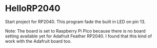 # HelloRP2040

Start project for RP2040. This program fade the built in LED on pin 13.

Note: The board is set to Raspberry Pi Pico because there is no board setting
available yet for Adafruit Feather RP2040. I found that this kind of work with
the Adafruit board too.


